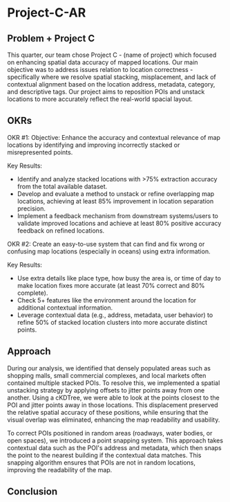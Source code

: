 # Project-C-AR

## Problem + Project C
This quarter, our team chose Project C - (name of project) which focused on enhancing spatial data accuracy of mapped locations. Our main objective was to address issues relation to location correctness - specifically where we resolve spatial stacking, misplacement, and lack of contextual alignment based on the location address, metadata, category, and descriptive tags. Our project aims to reposition POIs and unstack locations to more accurately reflect the real-world spacial layout. 

## OKRs 
OKR #1: 
Objective: 
Enhance the accuracy and contextual relevance of map locations by identifying and improving incorrectly stacked or misrepresented points.

Key Results: 
* Identify and analyze stacked locations with >75% extraction accuracy from the total available dataset.
* Develop and evaluate a method to unstack or refine overlapping map locations, achieving at least 85% improvement in location separation precision.
* Implement a feedback mechanism from downstream systems/users to validate improved locations and achieve at least 80% positive accuracy feedback on refined locations.

OKR #2: 
Create an easy-to-use system that can find and fix wrong or confusing map locations (especially in oceans) using extra information.

Key Results: 
* Use extra details like place type, how busy the area is, or time of day to make location fixes more accurate (at least 70% correct and 80% complete).
* Check 5+ features like the environment around the location for additional contextual information.
* Leverage contextual data (e.g., address, metadata, user behavior) to refine 50% of stacked location clusters into more accurate distinct points.

## Approach 
During our analysis, we identified that densely populated areas such as shopping malls, small commercial complexes, and local markets often contained multiple stacked POIs. To resolve this, we implemented a spatial unstacking strategy by applying offsets to jitter points away from one another. Using a cKDTree, we were able to look at the points closest to the POI and jitter points away in those locations. This displacement preserved the relative spatial accuracy of these positions, while ensuring that the visual overlap was eliminated, enhancing the map readability and usability. 

To correct POIs positioned in random areas (roadways, water bodies, or open spaces), we introduced a point snapping system. This approach takes contextual data such as the POI's address and metadata, which then snaps the point to the nearest building if the contextual data matches. This snapping algorithm ensures that POIs are not in random locations, improving the readability of the map. 

## Conclusion 
